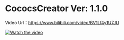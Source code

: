 # CococsCreator Ver: 1.1.0

Video Url：https://www.bilibili.com/video/BV1Lf4y1U7JU



[![Watch the video](https://i1.hdslb.com/bfs/archive/ca9eae87d528b25e5730e56c5ff4375de48cd959.jpg@640w_400h_100Q_1c.webp)](https://www.bilibili.com/video/BV1Lf4y1U7JU)

